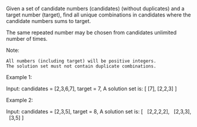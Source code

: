 Given a set of candidate numbers (candidates) (without duplicates) and a target number (target), find all unique combinations in candidates&nbsp;where the candidate numbers sums to target.

The same repeated number may be chosen from candidates&nbsp;unlimited number of times.

Note:


	All numbers (including target) will be positive integers.
	The solution set must not contain duplicate combinations.


Example 1:


Input: candidates = [2,3,6,7], target = 7,
A solution set is:
[
  [7],
  [2,2,3]
]


Example 2:


Input: candidates = [2,3,5], target = 8,
A solution set is:
[
&nbsp; [2,2,2,2],
&nbsp; [2,3,3],
&nbsp; [3,5]
]

